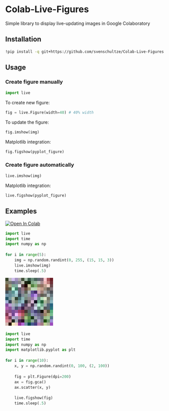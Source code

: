 # Colab-Live-Figures
Simple library to display live-updating images in Google Colaboratory

## Installation
```bash
!pip install -q git+https://github.com/svenschultze/Colab-Live-Figures
```

## Usage
### Create figure manually
```python
import live
```
To create new figure:
```python
fig = live.Figure(width=40) # 40% width
```

To update the figure:
```python
fig.imshow(img)
```

Matplotlib integration:
```python
fig.figshow(pyplot_figure)
```

### Create figure automatically
```python
live.imshow(img)
```

Matplotlib integration:
```python
live.figshow(pyplot_figure)
```

## Examples
[![Open In Colab](https://colab.research.google.com/assets/colab-badge.svg)](https://colab.research.google.com/github/svenschultze/Colab-Live-Figures/blob/main/demo/demo.ipynb)

```python
import live
import time
import numpy as np

for i in range(5):
    img = np.random.randint(0, 255, (15, 15, 3))
    live.imshow(img)
    time.sleep(.5)
```

<img width="30%" src="https://github.com/svenschultze/Colab-Live-Figures/blob/main/demo/demo.gif?raw=true"/>

```python
import live
import time
import numpy as np
import matplotlib.pyplot as plt

for i in range(10):
    x, y = np.random.randint(0, 100, (2, 100))

    fig = plt.Figure(dpi=200)
    ax = fig.gca()
    ax.scatter(x, y)

    live.figshow(fig)
    time.sleep(.5)
```

